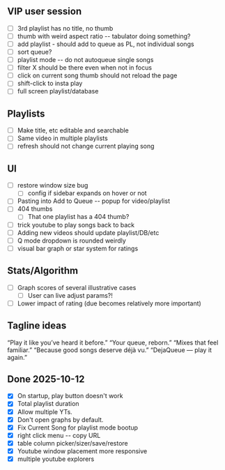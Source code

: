 ## VIP user session

- [ ] 3rd playlist has no title, no thumb
- [ ] thumb with weird aspect ratio -- tabulator doing something?
- [ ] add playlist - should add to queue as PL, not individual songs
- [ ] sort queue?
- [ ] playlist mode -- do not autoqueue single songs
- [ ] filter X should be there even when not in focus
- [ ] click on current song thumb should not reload the page
- [ ] shift-click to insta play
- [ ] full screen playlist/database

## Playlists

- [ ] Make title, etc editable and searchable
- [ ] Same video in multiple playlists
- [ ] refresh should not change current playing song

## UI

- [ ] restore window size bug
  - [ ] config if sidebar expands on hover or not
- [ ] Pasting into Add to Queue -- popup for video/playlist
- [ ] 404 thumbs
  - [ ] That one playlist has a 404 thumb?
- [ ] trick youtube to play songs back to back
- [ ] Adding new videos should update playlist/DB/etc
- [ ] Q mode dropdown is rounded weirdly
- [ ] visual bar graph or star system for ratings

## Stats/Algorithm

- [ ] Graph scores of several illustrative cases
  - [ ] User can live adjust params?!
- [ ] Lower impact of rating (due becomes relatively more important)

## Tagline ideas

“Play it like you’ve heard it before.”
“Your queue, reborn.”
“Mixes that feel familiar.”
“Because good songs deserve déjà vu.”
“DejaQueue — play it again.”

## Done 2025-10-12

- [x] On startup, play button doesn't work
- [x] Total playlist duration
- [x] Allow multiple YTs.
- [x] Don't open graphs by default.
- [x] Fix Current Song for playlist mode bootup
- [x] right click menu -- copy URL
- [x] table column picker/sizer/save/restore
- [x] Youtube window placement more responsive
- [x] multiple youtube explorers
